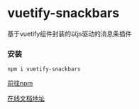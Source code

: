 # vuetify-snackbars
基于vuetify组件封装的以js驱动的消息条插件

### 安装
```
npm i vuetify-snackbars
```
[前往npm](https://www.npmjs.com/package/vuetify-snackbars)

[在线文档地址](https://kirito001.github.io/vuetify-snackbars/dist/#/)
